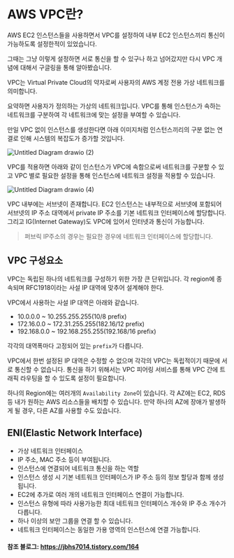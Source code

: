 # AWS VPC란?

AWS EC2 인스턴스들을 사용하면서 VPC를 설정하여 내부 EC2 인스턴스끼리 통신이 가능하도록 설정한적이 있었습니다.

그때는 그냥 이렇게 설정하면 서로 통신을 할 수 있구나 하고 넘어갔지만 다시 VPC 개념에 대해서 구글링을 통해 알아봤습니다.

VPC는 Virtual Private Cloud의 약자로써 사용자의 AWS 계정 전용 가상 네트워크를 의미합니다.

요약하면 사용자가 정의하는 가상의 네트워크입니다. VPC를 통해 인스턴스가 속하는 네트워크를 구분하여 각 네트워크에 맞는 설정을 부여할 수 있습니다. 

만일 VPC 없이 인스턴스를 생성한다면 아래 이미지처럼 인스턴스끼리의 구분 없는 연결로 인해 시스템의 복잡도가 증가할 것입니다.

![Untitled Diagram drawio (2)](https://user-images.githubusercontent.com/22395934/148957577-59362459-b150-4c2d-bd29-6af17bbbe134.png)


VPC를 적용하면 아래와 같이 인스턴스가 VPC에 속함으로써 네트워크를 구분할 수 있고 VPC 별로 필요한 설정을 통해 인스턴스에 네트워크 설정을 적용할 수 있습니다.

![Untitled Diagram drawio (4)](https://user-images.githubusercontent.com/22395934/148958443-d35e761a-4c56-44ec-b3d9-e5ae4e4428e7.png)


VPC 내부에는 서브넷이 존재합니다. EC2 인스턴스는 내부적으로 서브넷에 포함되어 서브넷의 IP 주소 대역에서 private IP 주소를 기본 네트워크 인터페이스에 할당합니다. 그리고 IG(Internet Gateway)도 VPC에 있어서 인터넷과 통신이 가능합니다.

> 퍼브릭 IP주소의 경우는 필요한 경우에 네트워크 인터페이스에 할당합니다.

## VPC 구성요소

VPC는 독립된 하나의 네트워크를 구성하기 위한 가장 큰 단위입니다. 각 region에 종속되며 RFC1918이라는 사설 IP 대역에 맞추어 설계해야 한다. 

VPC에서 사용하는 사설 IP 대역은 아래와 같습니다.

- 10.0.0.0 ~ 10.255.255.255(10/8 prefix)
- 172.16.0.0 ~ 172.31.255.255(182.16/12 prefix)
- 192.168.0.0 ~ 192.168.255.255(192.168/16 prefix)

각각의 대역폭마다 고정되어 있는 `prefix`가 다릅니다.

VPC에서 한번 설정된 IP 대역은 수정할 수 없으며 각각의 VPC는 독립적이기 때문에 서로 통신할 수 없습니다. 통신을 하기 위해서는 VPC 피어링 서비스를 통해 VPC 간에 트래픽 라우팅을 할 수 있도록 설정이 필요합니다.

하나의 Region에는 여러개의 `Availability Zone`이 있습니다. 각 AZ에는 EC2, RDS 등 내가 원하는 AWS 리소스들을 배치할 수 있습니다. 만약 하나의 AZ에 장애가 발생하게 될 경우, 다른 AZ를 사용할 수도 있습니다.


## ENI(Elastic Network Interface)

-  가상 네트워크 인터페이스
- IP 주소, MAC 주소 등이 부여됩니다.
- 인스턴스에 연결되어 네트워크 통신을 하는 역할
- 인스턴스 생성 시 기본 네트워크 인터페이스가 IP 주소 등의 정보 할당과 함께 생성됩니다.
- EC2에 추가로 여러 개의 네트워크 인터페이스 연결이 가능합니다.
- 인스턴스 유형에 따라 사용가능한 최대 네트워크 인터페이스 개수와 IP 주소 개수가 다릅니다.
- 하나 이상의 보안 그룹을 연결 할 수 있습니다.
- 네트워크 인터페이스는 동일한 가용 영역의 인스턴스에 연결 가능합니다.

#### 참조 블로그: https://jbhs7014.tistory.com/164


